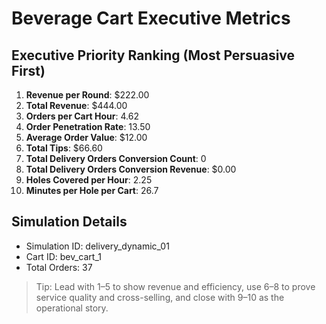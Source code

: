 # Beverage Cart Executive Metrics

## Executive Priority Ranking (Most Persuasive First)
1. **Revenue per Round**: $222.00
2. **Total Revenue**: $444.00
3. **Orders per Cart Hour**: 4.62
4. **Order Penetration Rate**: 13.50
5. **Average Order Value**: $12.00
6. **Total Tips**: $66.60
7. **Total Delivery Orders Conversion Count**: 0
8. **Total Delivery Orders Conversion Revenue**: $0.00
9. **Holes Covered per Hour**: 2.25
10. **Minutes per Hole per Cart**: 26.7

## Simulation Details
- Simulation ID: delivery_dynamic_01
- Cart ID: bev_cart_1
- Total Orders: 37

> Tip: Lead with 1–5 to show revenue and efficiency, use 6–8 to prove service quality and cross-selling, and close with 9–10 as the operational story.
